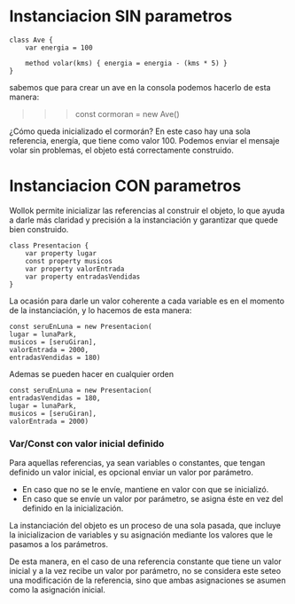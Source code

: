 # Instanciacion SIN parametros

```wollok
class Ave {
 	var energia = 100
 
 	method volar(kms) { energia = energia - (kms * 5) }
}
```

sabemos que para crear un ave en la consola podemos hacerlo de esta manera:

>>> const cormoran = new Ave()

¿Cómo queda inicializado el cormorán? En este caso hay una sola referencia, energía, que tiene como valor 100. Podemos enviar el mensaje volar sin problemas, el objeto está correctamente construido.

# Instanciacion CON parametros

Wollok permite inicializar las referencias al construir el objeto, lo que ayuda a darle más claridad y precisión a la instanciación y garantizar que quede bien construido. 

```wollok
class Presentacion {
 	var property lugar
 	const property musicos
 	var property valorEntrada
 	var property entradasVendidas
}
```

La ocasión para darle un valor coherente a cada variable es en el momento de la instanciación, y lo hacemos de esta manera:


```wollok
const seruEnLuna = new Presentacion(
lugar = lunaPark, 
musicos = [seruGiran], 
valorEntrada = 2000, 
entradasVendidas = 180)
```
Ademas se pueden hacer en cualquier orden

```wollok
const seruEnLuna = new Presentacion(
entradasVendidas = 180,
lugar = lunaPark, 
musicos = [seruGiran], 
valorEntrada = 2000)
```

### Var/Const con valor inicial definido

Para aquellas referencias, ya sean variables o constantes, que tengan definido un valor inicial, es opcional enviar un valor por parámetro. 
- En caso que no se le envíe, mantiene en valor con que se inicializó.
- En caso que se envíe un valor por parámetro, se asigna éste en vez del definido en la inicialización.

La instanciación del objeto es un proceso de una sola pasada, que incluye la inicializacion de variables y su asignación mediante los valores que le pasamos a los parámetros. 

De esta manera, en el caso de una referencia constante que tiene un valor inicial y a la vez recibe un valor por parámetro, no se considera este seteo una modificación de la referencia, sino que ambas asignaciones se asumen como la asignación inicial. 

